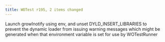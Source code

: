 ```yaml
---
title: WOTest r195, 2 items changed
---
```


Launch growlnotify using env, and unset DYLD\_INSERT\_LIBRARIES to prevent the dynamic loader from issuing warning messages which might be generated when that environment variable is set for use by WOTestRunner

